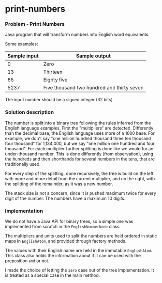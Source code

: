 # print-numbers

### Problem - Print Numbers

Java program that will transform numbers into English word equivalents.

Some examples:


| Sample input | Sample output |
|--------------|---------------|
| 0 | Zero |
| 13 | Thirteen |
| 85 | Eighty five |
| 5237 | Five thousand two hundred and thirty seven |


The input number should be a signed integer (32 bits)

### Solution description

The number is split into a binary tree following the rules inferred from the English language examples.
First the "multipliers" are detected. Differently than the decimal base, the English language uses more of a 1000 base. For example, we don't say "one million hundred thousand three ten thousand four thousand" for 1,134,000, but we say "one million one hundred and four thousand". 
For each multiplier further splitting is done like we would for an under-thousand number. This is done differently (from observation), using the hundreds and then shorthands for several numbers in the tens, that are traditionally used.

For every step of the splitting, done recursively, the tree is build on the left with more and more detail from the current multiplier, and on the right, with the splitting of the remainder, as it was a new number.

The stack size is not a concern, since it is pushed maximum twice for every digit of the number. The numbers have a maximum 10 digits.

###  	Implementation

We do not have a Java API for binary trees, so a simple one was implemented from scratch in the `EnglishNumberNode` class.

The multipliers and units used to split the numbers are held ordered in static maps in `EnglishAtom`, and provided through factory methods.

The values with their English name are held in the immutable `EnglishAtom`. This class also holds the information about if it can be used with the preposition `and` or not.

I made the choice of letting the `Zero` case out of the tree implementation. It is treated as a special case in the main method.

